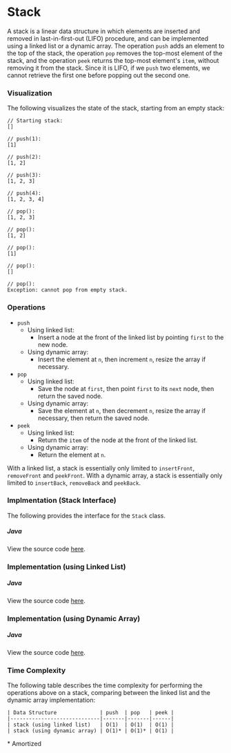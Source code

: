 # Stack

A stack is a linear data structure in which elements are inserted and removed in last-in-first-out 
(LIFO) procedure, and can be implemented using a linked list or a dynamic array. The operation 
`push` adds an element to the top of the stack, the operation `pop` removes the top-most element of 
the stack, and the operation `peek` returns the top-most element's `item`, without removing it from 
the stack. Since it is LIFO, if we `push` two elements, we cannot retrieve the first one before 
popping out the second one.

### Visualization

The following visualizes the state of the stack, starting from an empty stack:

```
// Starting stack:
[]

// push(1):
[1]

// push(2):
[1, 2]

// push(3):
[1, 2, 3]

// push(4):
[1, 2, 3, 4]

// pop():
[1, 2, 3]

// pop():
[1, 2]

// pop():
[1]

// pop():
[]

// pop():
Exception: cannot pop from empty stack.
```

### Operations

- `push`
    - Using linked list: 
        - Insert a node at the front of the linked list by pointing `first`
        to the new node.
    - Using dynamic array:
        - Insert the element at `n`, then increment `n`, resize the array if
        necessary.
- `pop`
    - Using linked list: 
        - Save the node at `first`, then point `first` to its `next` node, then
        return the saved node.
    - Using dynamic array:
        - Save the element at `n`, then decrement `n`, resize the array if 
        necessary, then return the saved node.
- `peek`
    - Using linked list: 
        - Return the `item` of the node at the front of the linked list.
    - Using dynamic array:
        - Return the element at `n`.

With a linked list, a stack is essentially only limited to `insertFront`, `removeFront` and 
`peekFront`. With a dynamic array, a stack is essentially only limited to `insertBack`, `removeBack` 
and `peekBack`.

### Implmentation (Stack Interface)

The following provides the interface for the `Stack` class.

##### Java

View the source code [here](https://github.com/algorithm-helper/implementations/tree/master/java/com/algorithmhelper/datastructures/interfaces/Stack.java).

<script src="https://gist.github.com/eliucs/401f801b070f1deb3fb4ce73c435a5eb.js"></script>

### Implementation (using Linked List)

##### Java

View the source code [here](https://github.com/algorithm-helper/implementations/blob/master/java/com/algorithmhelper/datastructures/lists/StackLinkedList.java).

<script src="https://gist.github.com/eliucs/9c63ed46f51102c2e5efbf24cb4181bf.js"></script>

### Implementation (using Dynamic Array)

##### Java

View the source code [here](https://github.com/algorithm-helper/implementations/blob/master/java/com/algorithmhelper/datastructures/lists/StackDynamicArray.java).

<script src="https://gist.github.com/eliucs/972f87410dbbf18da96cb87cd918108f.js"></script>

### Time Complexity

The following table describes the time complexity for performing the operations above on a stack, 
comparing between the linked list and the dynamic array implementation:

```
| Data Structure              | push  | pop   | peek |
|-----------------------------|-------|-------|------|
| stack (using linked list)   | O(1)  | O(1)  | O(1) |
| stack (using dynamic array) | O(1)* | O(1)* | O(1) |
```

\* Amortized
